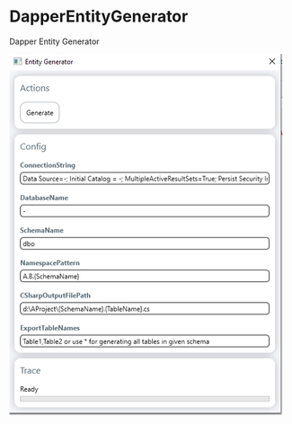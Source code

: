 # DapperEntityGenerator
Dapper Entity Generator

![Screenshot](DapperEntityGenerator.Screenshot.png)
